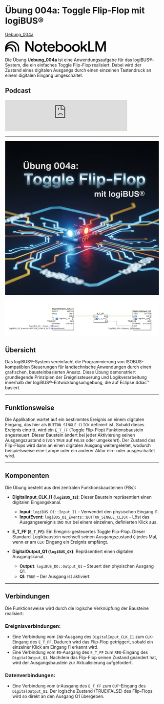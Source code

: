 # Übung 004a: Toggle Flip-Flop mit logiBUS®

[Uebung_004a](https://docs.ms-muc-docs.de/projects/visual-programming-languages-docs/de/latest/training1/Ventilsteuerung/4diacIDE-workspace/test/FBs/Uebungen/Uebung_004a.html)

[![NotebookLM](media/NotebookLM_logo.png)](https://notebooklm.google.com/notebook/7e3a9891-27ee-431d-acf7-017c4c04599d)

Die Übung **Uebung_004a** ist eine Anwendungsaufgabe für das logiBUS®-System, die ein einfaches Toggle Flip-Flop realisiert. Dabei wird der Zustand eines digitalen Ausgangs durch einen einzelnen Tastendruck an einem digitalen Eingang umgeschaltet.

## Podcast
<iframe src="https://creators.spotify.com/pod/profile/logibus/embed/episodes/Schalterlogik-verstehen-So-funktioniert-ein-Toggle-Flip-Flop-mit-logiBUS--einfache-Steuerung-in-der-Landtechnik-e36vjo1" height="102px" width="400px" frameborder="0" scrolling="no"></iframe>

---


![](Uebung_004a_Gemini.jpg)

![](Uebung_004a.png)


## Übersicht

Das logiBUS®-System vereinfacht die Programmierung von ISOBUS-kompatiblen Steuerungen für landtechnische Anwendungen durch einen grafischen, bausteinbasierten Ansatz. Diese Übung demonstriert grundlegende Prinzipien der Ereignissteuerung und Logikverarbeitung innerhalb der logiBUS®-Entwicklungsumgebung, die auf Eclipse 4diac™ basiert.

---

## Funktionsweise

Die Applikation wartet auf ein bestimmtes Ereignis an einem digitalen Eingang, das hier als `BUTTON_SINGLE_CLICK` definiert ist. Sobald dieses Ereignis eintritt, wird ein `E_T_FF` (Toggle Flip-Flop) Funktionsbaustein angesteuert. Dieser Baustein ändert bei jeder Aktivierung seinen Ausgangszustand `Q` (von `TRUE` auf `FALSE` oder umgekehrt). Der Zustand des Flip-Flops wird dann an einen digitalen Ausgang weitergeleitet, wodurch beispielsweise eine Lampe oder ein anderer Aktor ein- oder ausgeschaltet wird.

---

## Komponenten

Die Übung besteht aus drei zentralen Funktionsbausteinen (FBs):

* **DigitalInput_CLK_I1 (`logiBUS_IE`)**: Dieser Baustein repräsentiert einen digitalen Eingangskanal.
    * **Input**: `logiBUS_DI::Input_I1` – Verwendet den physischen Eingang I1.
    * **InputEvent**: `logiBUS_DI_Events::BUTTON_SINGLE_CLICK` – Löst das Ausgangsereignis `IND` nur bei einem einzelnen, definierten Klick aus.

* **E_T_FF (`E_T_FF`)**: Ein Ereignis-gesteuertes Toggle Flip-Flop. Dieser Standard-Logikbaustein wechselt seinen Ausgangszustand `Q` jedes Mal, wenn er am `CLK`-Eingang ein Ereignis empfängt.

* **DigitalOutput_Q1 (`logiBUS_QX`)**: Repräsentiert einen digitalen Ausgangskanal.
    * **Output**: `logiBUS_DO::Output_Q1` – Steuert den physischen Ausgang Q1.
    * **QI**: `TRUE` – Der Ausgang ist aktiviert.

---

## Verbindungen

Die Funktionsweise wird durch die logische Verknüpfung der Bausteine realisiert:

### Ereignisverbindungen:
* Eine Verbindung vom `IND`-Ausgang des `DigitalInput_CLK_I1` zum `CLK`-Eingang des `E_T_FF`. Dadurch wird das Flip-Flop getriggert, sobald ein einzelner Klick am Eingang I1 erkannt wird.
* Eine Verbindung vom `EO`-Ausgang des `E_T_FF` zum `REQ`-Eingang des `DigitalOutput_Q1`. Nachdem das Flip-Flop seinen Zustand geändert hat, wird der Ausgangsbaustein zur Aktualisierung aufgefordert.

### Datenverbindungen:
* Eine Verbindung vom `Q`-Ausgang des `E_T_FF` zum `OUT`-Eingang des `DigitalOutput_Q1`. Der logische Zustand (TRUE/FALSE) des Flip-Flops wird so direkt an den Ausgang Q1 übergeben.
